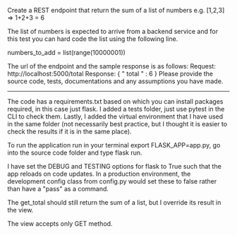 Create a REST endpoint that return the sum of a list of numbers e.g. [1,2,3] => 1+2+3 = 6

The list of numbers is expected to arrive from a backend service and for this test you can
hard code the list using the following line.

numbers_to_add = list(range(10000001))

The url of the endpoint and the sample response is as follows:
Request: http://localhost:5000/total
Response:
{
" total " : 6
}
Please provide the source code, tests, documentations and any assumptions you have
made.

--------------------------------------------
The code has a requirements.txt based on which you can install packages required, in this case just flask. I added a tests folder, just use pytest in the CLI to check them. Lastly, I added the virtual environment that I have used in the same folder (not necessarily best practice, but I thought it is easier to check the results if it is in the same place).

To run the application run in your terminal export FLASK_APP=app.py, go into the source code folder and type flask run.

I have set the DEBUG and TESTING options for flask to True such that the app reloads on code updates. In a production environment, the development config class from config.py would set these to false rather than have a "pass" as a command.

The get_total should still return the sum of a list, but I override its result in the view.

The view accepts only GET method.
